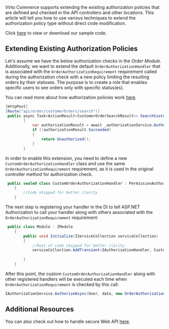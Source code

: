 Virto Commerce supports extendng the existing authorization policies that are defined and checked in the API controllers and other locations. This article will tell you how to use various techniques to extend the authorization policy type without direct code modification.

Click [here](https://github.com/VirtoCommerce/vc-module-order/tree/dev/samples/VirtoCommerce.OrdersModule2.Web/Authorization) to view or download our sample code.

## Extending Existing Authorization Policies
Let's assume we have the below authorization checks in the *Order Module*. Additionally, we want to extend the default `OrderAuthorizationHandler` that is associated with the `OrderAuthorizationRequirement` requirement called during the authorization check with a new policy limiting the resulting orders by their statuses. The purpose is to create a role that enables specific users to see orders only with specific status(es).

You can read more about how authorization policies work [here](https://docs.microsoft.com/en-us/aspnet/core/security/authorization/policies?view=aspnetcore-5.0).

```cs title="OrderModuleController.cs"
[HttpPost]
[Route("api/order/customerOrders/search")]
 public async Task<ActionResult<CustomerOrderSearchResult>> SearchCustomerOrder([FromBody] CustomerOrderSearchCriteria criteria)
        {
            var authorizationResult = await _authorizationService.AuthorizeAsync(User, criteria, new OrderAuthorizationRequirement(ModuleConstants.Security.Permissions.Read));
            if (!authorizationResult.Succeeded)
            {
                return Unauthorized();
            }
        }

```

In order to enable this extension, you need to define a new `CustomOrderAuthorizationHandler` class and use the same `OrderAuthorizationRequirement` requirement, as it is used in the original controller method for authorization check.

```cs title="CustomOrderAuthorizationHandler.cs"
 public sealed class CustomOrderAuthorizationHandler : PermissionAuthorizationHandlerBase<OrderAuthorizationRequirement>
    {
        //Code skipped for better clarity
    }
```

The next step is registering your handler in the DI to tell ASP.NET Authorization to call your handler along with others associated with the `OrderAuthorizationRequirement` requirement:

```cs title="Module.cs"
 public class Module : IModule
    {
        public void Initialize(IServiceCollection serviceCollection)
        {
            //Rest of code skipped for better clarity 
            serviceCollection.AddTransient<IAuthorizationHandler, CustomOrderAuthorizationHandler>();
        
        }
    }
```

After this point, the custom `CustomOrderAuthorizationHandler` along with other registered handlers will be executed each time when `OrderAuthorizationRequirement` is checked by this call:  

```cs
IAuthorizationService.AuthorizeAsync(User, data, new OrderAuthorizationRequirement());
```

## Additional Resources

You can also check out how to handle secure Web API [here](https://github.com/VirtoCommerce/vc-platform/blob/master/docs/fundamentals/make-secure-webapi.md).